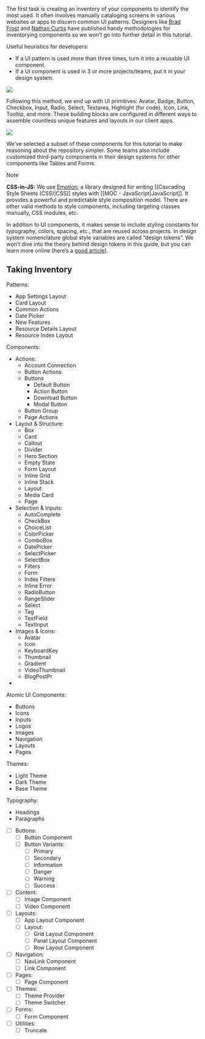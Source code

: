 The first task is creating an inventory of your components to identify the most used. It often involves manually cataloging screens in various websites or apps to discern common UI patterns. Designers like [Brad Frost](http://bradfrost.com/blog/post/interface-inventory/) and [Nathan Curtis](https://medium.com/eightshapes-llc/the-component-cut-up-workshop-1378ae110517) have published handy methodologies for inventorying components so we won’t go into further detail in this tutorial.

Useful heuristics for developers:
- If a UI pattern is used more than three times, turn it into a reusable UI component.
- If a UI component is used in 3 or more projects/teams, put it in your design system.

![](https://i.imgur.com/GgsCtqA.png)

Following this method, we end up with UI primitives: Avatar, Badge, Button, Checkbox, Input, Radio, Select, Textarea, Highlight (for code), Icon, Link, Tooltip, and more. These building blocks are configured in different ways to assemble countless unique features and layouts in our client apps.

![](https://i.imgur.com/ScdkzLD.png)

We’ve selected a subset of these components for this tutorial to make reasoning about the repository simpler. Some teams also include customized third-party components in their design systems for other components like Tables and Forms.

> [!NOTE]
> **CSS-in-JS:** We use [Emotion](https://emotion.sh/docs/introduction), a library designed for writing [[Cascading Style Sheets (CSS)|CSS]] styles with [[MOC - JavaScript|JavaScript]]. It provides a powerful and predictable style composition model. There are other valid methods to style components, including targeting classes manually, CSS modules, etc.


In addition to UI components, it makes sense to include styling constants for typography, colors, spacing, etc., that are reused across projects. In design system nomenclature global style variables are called “design tokens”. We won’t dive into the theory behind design tokens in this guide, but you can learn more online (here’s a [good article](https://medium.com/eightshapes-llc/tokens-in-design-systems-25dd82d58421)).

## Taking Inventory

Patterns:
- App Settings Layout
- Card Layout
- Common Actions
- Date Picker
- New Features
- Resource Details Layout
- Resource Index Layout

Components:
- Actions:
	- Account Connection
	- Button Actions
	- Buttons
		- Default Button
		- Action Button
		- Download Button
		- Modal Button
	- Button Group
	- Page Actions
- Layout & Structure:
	- Box
	- Card
	- Callout
	- Divider
	- Hero Section
	- Empty State
	- Form Layout
	- Inline Grid
	- Inline Stack
	- Layout
	- Media Card
	- Page
- Selection & Inputs:
	- AutoComplete
	- CheckBox
	- ChoiceList
	- ColorPicker
	- ComboBox
	- DatePicker
	- SelectPicker
	- SelectBox
	- Filters
	- Form
	- Index Filters
	- Inline Error
	- RadioButton
	- RangeSlider
	- Select
	- Tag
	- TextField
	- TextInput
- Images & Icons:
	- Avatar
	- Icon
	- KeyboardKey
	- Thumbnail
	- Gradient
	- VideoThumbnail
	- BlogPostPr
- 
Atomic UI Components:
- Buttons
- Icons
- Inputs
- Logos
- Images
- Navigation
- Layouts
- Pages

Themes:
- Light Theme
- Dark Theme
- Base Theme

Typography:
- Headings
- Paragraphs



- [ ] Buttons:
	- [ ] Button Component
	- [ ] Button Variants:
		- [ ] Primary
		- [ ] Secondary
		- [ ] Information
		- [ ] Danger
		- [ ] Warning
		- [ ] Success
- [ ] Content:
	- [ ] Image Component
	- [ ] Video Component
- [ ] Layouts:
	- [ ] App Layout Component
	- [ ] Layout:
		- [ ] Grid Layout Component
		- [ ] Panel Layout Component
		- [ ] Row Layout Component
- [ ] Navigation:
	- [ ] NavLink Component
	- [ ] Link Component
- [ ] Pages:
	- [ ] Page Component
- [ ] Themes:
	- [ ] Theme Provider
	- [ ] Theme Switcher
- [ ] Forms:
	- [ ] Form Component
- [ ] Utilities:
	- [ ] Truncate